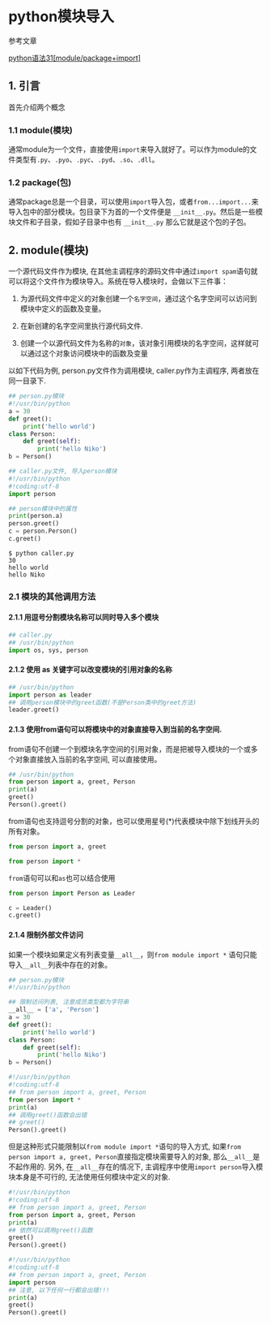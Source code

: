 # python模块导入

参考文章

[python语法31[module/package+import]](http://www.cnblogs.com/itech/archive/2010/06/20/1760345.html)

## 1. 引言

首先介绍两个概念

### 1.1 module(模块)

通常module为一个文件，直接使用`import`来导入就好了。可以作为module的文件类型有`.py`、`.pyo`、`.pyc`、`.pyd`、`.so`、`.dll`。

### 1.2 package(包)

通常package总是一个目录，可以使用`import`导入包，或者`from...import...`来导入包中的部分模块。包目录下为首的一个文件便是 `__init__.py`。然后是一些模块文件和子目录，假如子目录中也有 `__init__.py` 那么它就是这个包的子包。

## 2. module(模块)

一个源代码文件作为模块, 在其他主调程序的源码文件中通过`import spam`语句就可以将这个文件作为模块导入。系统在导入模块时，会做以下三件事：

1. 为源代码文件中定义的对象创建一个`名字空间`，通过这个名字空间可以访问到模块中定义的函数及变量。

2. 在新创建的名字空间里执行源代码文件.

3. 创建一个以源代码文件为名称的`对象`，该对象引用模块的名字空间，这样就可以通过这个对象访问模块中的函数及变量

以如下代码为例, person.py文件作为调用模块, caller.py作为主调程序, 两者放在同一目录下.

```python
## person.py模块
#!/usr/bin/python
a = 30
def greet():
    print('hello world')
class Person:
    def greet(self):
        print('hello Niko')
b = Person()
```

```python
## caller.py文件, 导入person模块
#!/usr/bin/python
#!coding:utf-8
import person

## person模块中的属性
print(person.a)
person.greet()
c = person.Person()
c.greet()
```

```
$ python caller.py
30
hello world
hello Niko
```

### 2.1 模块的其他调用方法

#### 2.1.1 用逗号分割模块名称可以同时导入多个模块

```python
## caller.py
## /usr/bin/python
import os, sys, person
```

#### 2.1.2 使用 as 关键字可以改变模块的引用对象的名称

```python
## /usr/bin/python
import person as leader
## 调用person模块中的greet函数(不是Person类中的greet方法)
leader.greet()
```

#### 2.1.3 使用from语句可以将模块中的对象直接导入到当前的名字空间.

from语句不创建一个到模块名字空间的引用对象，而是把被导入模块的一个或多个对象直接放入当前的名字空间, 可以直接使用。

```python
## /usr/bin/python
from person import a, greet, Person
print(a)
greet()
Person().greet()
```

from语句也支持逗号分割的对象，也可以使用星号(\*)代表模块中除下划线开头的所有对象。

```python
from person import a, greet
```

```python
from person import *
```

`from`语句可以和`as`也可以结合使用

```python
from person import Person as Leader

c = Leader()
c.greet()
```

#### 2.1.4 限制外部文件访问

如果一个模块如果定义有列表变量`__all__`，则`from module import *` 语句只能导入`__all__`列表中存在的对象。

```python
## person.py模块
#!/usr/bin/python

## 限制访问列表, 注意成员类型都为字符串
__all__ = ['a', 'Person']
a = 30
def greet():
    print('hello world')
class Person:
    def greet(self):
        print('hello Niko')
b = Person()
```

```python
#!/usr/bin/python
#!coding:utf-8
## from person import a, greet, Person
from person import *
print(a)
## 调用greet()函数会出错
## greet()
Person().greet()
```

但是这种形式只能限制以`from module import *`语句的导入方式, 如果`from person import a, greet, Person`直接指定模块需要导入的对象, 那么`__all__`是不起作用的. 另外, 在`__all__`存在的情况下, 主调程序中使用`import person`导入模块本身是不可行的, 无法使用任何模块中定义的对象.

```python
#!/usr/bin/python
#!coding:utf-8
## from person import a, greet, Person
from person import a, greet, Person
print(a)
## 依然可以调用greet()函数
greet()
Person().greet()
```

```python
#!/usr/bin/python
#!coding:utf-8
## from person import a, greet, Person
import person
## 注意, 以下任何一行都会出错!!!
print(a)
greet()
Person().greet()
```
